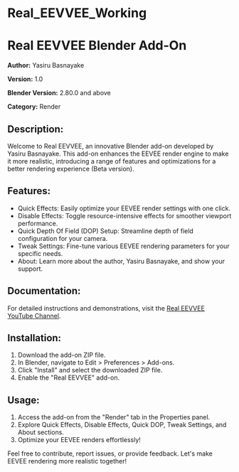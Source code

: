 # Real_EEVVEE_Working

<h1>Real EEVVEE Blender Add-On</h1>

  <p><strong>Author:</strong> Yasiru Basnayake</p>
  <p><strong>Version:</strong> 1.0</p>
  <p><strong>Blender Version:</strong> 2.80.0 and above</p>
  <p><strong>Category:</strong> Render</p>

  <h2>Description:</h2>

  <p>Welcome to Real EEVVEE, an innovative Blender add-on developed by Yasiru Basnayake. This add-on enhances the EEVEE render engine to make it more realistic, introducing a range of features and optimizations for a better rendering experience (Beta version).</p>

  <h2>Features:</h2>

  <ul>
      <li>Quick Effects: Easily optimize your EEVEE render settings with one click.</li>
      <li>Disable Effects: Toggle resource-intensive effects for smoother viewport performance.</li>
      <li>Quick Depth Of Field (DOP) Setup: Streamline depth of field configuration for your camera.</li>
      <li>Tweak Settings: Fine-tune various EEVEE rendering parameters for your specific needs.</li>
      <li>About: Learn more about the author, Yasiru Basnayake, and show your support.</li>
  </ul>

  <h2>Documentation:</h2>

  <p>For detailed instructions and demonstrations, visit the <a href="https://www.youtube.com/@yasirufx8666/videos" target="_blank">Real EEVVEE YouTube Channel</a>.</p>

  <h2>Installation:</h2>

  <ol>
      <li>Download the add-on ZIP file.</li>
      <li>In Blender, navigate to Edit &gt; Preferences &gt; Add-ons.</li>
      <li>Click "Install" and select the downloaded ZIP file.</li>
      <li>Enable the "Real EEVVEE" add-on.</li>
  </ol>

  <h2>Usage:</h2>

  <ol>
      <li>Access the add-on from the "Render" tab in the Properties panel.</li>
      <li>Explore Quick Effects, Disable Effects, Quick DOP, Tweak Settings, and About sections.</li>
      <li>Optimize your EEVEE renders effortlessly!</li>
  </ol>

  <p>Feel free to contribute, report issues, or provide feedback. Let's make EEVEE rendering more realistic together!</p>

